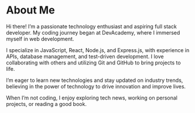 # About Me


Hi there! I’m a passionate technology enthusiast and aspiring full stack developer. My coding journey began at DevAcademy, where I immersed myself in web development.

I specialize in JavaScript, React, Node.js, and Express.js, with experience in APIs, database management, and test-driven development. I love collaborating with others and utilizing Git and GitHub to bring projects to life.

I’m eager to learn new technologies and stay updated on industry trends, believing in the power of technology to drive innovation and improve lives.

When I’m not coding, I enjoy exploring tech news, working on personal projects, or reading a good book.
